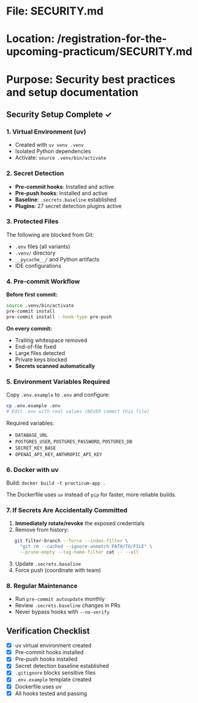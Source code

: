 # File: SECURITY.md
# Location: /registration-for-the-upcoming-practicum/SECURITY.md
# Purpose: Security best practices and setup documentation

## Security Setup Complete ✓

### 1. Virtual Environment (uv)
- Created with `uv venv .venv`
- Isolated Python dependencies
- Activate: `source .venv/bin/activate`

### 2. Secret Detection
- **Pre-commit hooks**: Installed and active
- **Pre-push hooks**: Installed and active
- **Baseline**: `.secrets.baseline` established
- **Plugins**: 27 secret detection plugins active

### 3. Protected Files
The following are blocked from Git:
- `.env` files (all variants)
- `.venv/` directory
- `__pycache__/` and Python artifacts
- IDE configurations

### 4. Pre-commit Workflow

**Before first commit:**
```bash
source .venv/bin/activate
pre-commit install
pre-commit install --hook-type pre-push
```

**On every commit:**
- Trailing whitespace removed
- End-of-file fixed
- Large files detected
- Private keys blocked
- **Secrets scanned automatically**

### 5. Environment Variables Required

Copy `.env.example` to `.env` and configure:
```bash
cp .env.example .env
# Edit .env with real values (NEVER commit this file)
```

Required variables:
- `DATABASE_URL`
- `POSTGRES_USER`, `POSTGRES_PASSWORD`, `POSTGRES_DB`
- `SECRET_KEY_BASE`
- `OPENAI_API_KEY`, `ANTHROPIC_API_KEY`

### 6. Docker with uv

Build: `docker build -t practicum-app .`

The Dockerfile uses `uv` instead of `pip` for faster, more reliable builds.

### 7. If Secrets Are Accidentally Committed

1. **Immediately rotate/revoke** the exposed credentials
2. Remove from history:
```bash
   git filter-branch --force --index-filter \
     "git rm --cached --ignore-unmatch PATH/TO/FILE" \
     --prune-empty --tag-name-filter cat -- --all
```
3. Update `.secrets.baseline`
4. Force push (coordinate with team)

### 8. Regular Maintenance

- Run `pre-commit autoupdate` monthly
- Review `.secrets.baseline` changes in PRs
- Never bypass hooks with `--no-verify`

## Verification Checklist

- [x] uv virtual environment created
- [x] Pre-commit hooks installed
- [x] Pre-push hooks installed
- [x] Secret detection baseline established
- [x] `.gitignore` blocks sensitive files
- [x] `.env.example` template created
- [x] Dockerfile uses uv
- [x] All hooks tested and passing
